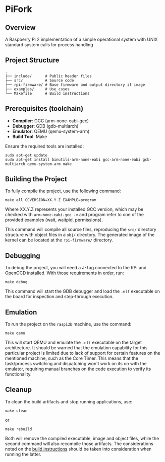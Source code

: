 # PiFork

## Overview

A Raspberry Pi 2 implementation of a simple operational system with UNIX standard system calls for process handling

## Project Structure

```
.
├── include/      # Public header files
├── src/          # Source code
├── rpi-firmware/ # Base firmware and output directory if image
├── examples/     # Use cases
└── Makefile      # Build instructions
```
## Prerequisites (toolchain)

- **Compiler**: GCC (arm-none-eabi-gcc)
- **Debugger**: GDB (gdb-multiarch)
- **Emulator**: QEMU (qemu-system-arm)
- **Build Tool**: Make

Ensure the required tools are installed:

```
sudo apt-get update
sudo apt-get install binutils-arm-none-eabi gcc-arm-none-eabi gcb-multiarch qemu-system-arm make
```

## Building the Project

To fully compile the project, use the following command:

```
make all CCVERSION=XX.Y.Z EXAMPLE=program
```

Where XX.Y.Z represents your installed GCC version, which may be checked with `arm-none-eabi-gcc -v` and program refer to one of the provided examples (wait, waitpid, permissions).

This command will compile all source files, reproducing the `src/` directory structure with object files in a `obj/` directory. The generated image of the kernel can be located at the `rpi-firmware/` directory.

## Debugging

To debug the project, you will need a J-Tag connected to the RPi and OpenOCD installed. With those requirements in order, run:

```
make debug
```

This command will start the GDB debugger and load the `.elf` executable on the board for inspection and step-through execution.

## Emulation

To run the project on the `raspi2b` machine, use the command:

```
make qemu
```

This will start QEMU and emulate the `.elf` executable on the target architecture.
It should be warned that the emulation capability for this particular project is limited due to lack of support for certain features on the mentioned machine, such as the Core Timer. This means that the task/process switching and dispatching won't work on its on with the emulator, requiring manual branches on the code execution to verify its functionality.

## Cleanup

To clean the build artifacts and stop running applications, use:

```
make clean
```
or
```
make rebuild
```
Both will remove the compiled executable, image and object files, while the second command will also recompile those artifacts. The considerations noted on the [build instructions](#building-the-project) should be taken into consideration when running the latter.

